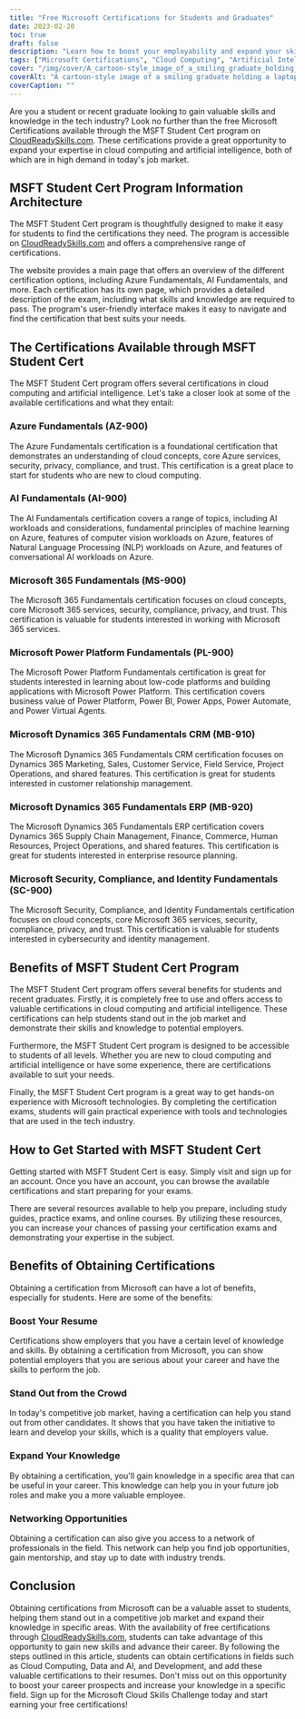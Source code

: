 ```yaml
---
title: "Free Microsoft Certifications for Students and Graduates"
date: 2023-02-20
toc: true
draft: false
description: "Learn how to boost your employability and expand your skills in cloud computing and artificial intelligence with free Microsoft Certifications available through the MSFT Student Cert program on CloudReadySkills.com."
tags: ["Microsoft Certifications", "Cloud Computing", "Artificial Intelligence", "MSFT Student Cert", "Azure Fundamentals", "AI Fundamentals", "Microsoft 365 Fundamentals", "Power Platform Fundamentals", "Dynamics 365 Fundamentals CRM", "Dynamics 365 Fundamentals ERP", "Security Compliance and Identity", "CloudReadySkills", "Online Education", "Career Development", "IT Certification", "Free Education", "Online Learning", "Technical Skills", "Career Advancement"]
cover: "/img/cover/A_cartoon-style_image_of_a_smiling_graduate_holding_a_laptop.webp"
coverAlt: "A cartoon-style image of a smiling graduate holding a laptop and a certificate while standing in front of a computer server with clouds in the background, representing the connection between cloud computing and career advancement."
coverCaption: ""
---
```


Are you a student or recent graduate looking to gain valuable skills and knowledge in the tech industry? Look no further than the free Microsoft Certifications available through the MSFT Student Cert program on [CloudReadySkills.com](https://msftstudentcert.cloudreadyskills.com/). These certifications provide a great opportunity to expand your expertise in cloud computing and artificial intelligence, both of which are in high demand in today's job market. 

## MSFT Student Cert Program Information Architecture

The MSFT Student Cert program is thoughtfully designed to make it easy for students to find the certifications they need. The program is accessible on [CloudReadySkills.com](https://msftstudentcert.cloudreadyskills.com/) and offers a comprehensive range of certifications. 

The website provides a main page that offers an overview of the different certification options, including Azure Fundamentals, AI Fundamentals, and more. Each certification has its own page, which provides a detailed description of the exam, including what skills and knowledge are required to pass. The program's user-friendly interface makes it easy to navigate and find the certification that best suits your needs.

## The Certifications Available through MSFT Student Cert

The MSFT Student Cert program offers several certifications in cloud computing and artificial intelligence. Let's take a closer look at some of the available certifications and what they entail:

### Azure Fundamentals (AZ-900)

The Azure Fundamentals certification is a foundational certification that demonstrates an understanding of cloud concepts, core Azure services, security, privacy, compliance, and trust. This certification is a great place to start for students who are new to cloud computing.

### AI Fundamentals (AI-900)

The AI Fundamentals certification covers a range of topics, including AI workloads and considerations, fundamental principles of machine learning on Azure, features of computer vision workloads on Azure, features of Natural Language Processing (NLP) workloads on Azure, and features of conversational AI workloads on Azure. 

### Microsoft 365 Fundamentals (MS-900)

The Microsoft 365 Fundamentals certification focuses on cloud concepts, core Microsoft 365 services, security, compliance, privacy, and trust. This certification is valuable for students interested in working with Microsoft 365 services.

### Microsoft Power Platform Fundamentals (PL-900)

The Microsoft Power Platform Fundamentals certification is great for students interested in learning about low-code platforms and building applications with Microsoft Power Platform. This certification covers business value of Power Platform, Power BI, Power Apps, Power Automate, and Power Virtual Agents.

### Microsoft Dynamics 365 Fundamentals CRM (MB-910)

The Microsoft Dynamics 365 Fundamentals CRM certification focuses on Dynamics 365 Marketing, Sales, Customer Service, Field Service, Project Operations, and shared features. This certification is great for students interested in customer relationship management.

### Microsoft Dynamics 365 Fundamentals ERP (MB-920)

The Microsoft Dynamics 365 Fundamentals ERP certification covers Dynamics 365 Supply Chain Management, Finance, Commerce, Human Resources, Project Operations, and shared features. This certification is great for students interested in enterprise resource planning.

### Microsoft Security, Compliance, and Identity Fundamentals (SC-900)

The Microsoft Security, Compliance, and Identity Fundamentals certification focuses on cloud concepts, core Microsoft 365 services, security, compliance, privacy, and trust. This certification is valuable for students interested in cybersecurity and identity management.

## Benefits of MSFT Student Cert Program

The MSFT Student Cert program offers several benefits for students and recent graduates. Firstly, it is completely free to use and offers access to valuable certifications in cloud computing and artificial intelligence. These certifications can help students stand out in the job market and demonstrate their skills and knowledge to potential employers.

Furthermore, the MSFT Student Cert program is designed to be accessible to students of all levels. Whether you are new to cloud computing and artificial intelligence or have some experience, there are certifications available to suit your needs.

Finally, the MSFT Student Cert program is a great way to get hands-on experience with Microsoft technologies. By completing the certification exams, students will gain practical experience with tools and technologies that are used in the tech industry.

## How to Get Started with MSFT Student Cert

Getting started with MSFT Student Cert is easy. Simply visit  and sign up for an account. Once you have an account, you can browse the available certifications and start preparing for your exams. 

There are several resources available to help you prepare, including study guides, practice exams, and online courses. By utilizing these resources, you can increase your chances of passing your certification exams and demonstrating your expertise in the subject.

## Benefits of Obtaining Certifications

Obtaining a certification from Microsoft can have a lot of benefits, especially for students. Here are some of the benefits:

### Boost Your Resume
Certifications show employers that you have a certain level of knowledge and skills. By obtaining a certification from Microsoft, you can show potential employers that you are serious about your career and have the skills to perform the job.

### Stand Out from the Crowd
In today's competitive job market, having a certification can help you stand out from other candidates. It shows that you have taken the initiative to learn and develop your skills, which is a quality that employers value.

### Expand Your Knowledge
By obtaining a certification, you'll gain knowledge in a specific area that can be useful in your career. This knowledge can help you in your future job roles and make you a more valuable employee.

### Networking Opportunities
Obtaining a certification can also give you access to a network of professionals in the field. This network can help you find job opportunities, gain mentorship, and stay up to date with industry trends.

## Conclusion

Obtaining certifications from Microsoft can be a valuable asset to students, helping them stand out in a competitive job market and expand their knowledge in specific areas. With the availability of free certifications through [CloudReadySkills.com](https://msftstudentcert.cloudreadyskills.com/), students can take advantage of this opportunity to gain new skills and advance their career. By following the steps outlined in this article, students can obtain certifications in fields such as Cloud Computing, Data and AI, and Development, and add these valuable certifications to their resumes. Don't miss out on this opportunity to boost your career prospects and increase your knowledge in a specific field. Sign up for the Microsoft Cloud Skills Challenge today and start earning your free certifications! 


